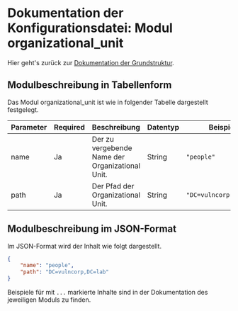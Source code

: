 # Dokumentation der Konfigurationsdatei: Modul organizational_unit

Hier geht's zurück zur [Dokumentation der Grundstruktur](./configuration_root.md).

## Modulbeschreibung in Tabellenform

Das Modul organizational_unit ist wie in folgender Tabelle dargestellt festgelegt.

|Parameter           |Required|Beschreibung                               |Datentyp             |Beispiel                 |
|--------------------|--------|-------------------------------------------|---------------------|-------------------------|
|name                |Ja      |Der zu vergebende Name der Organizational Unit.|String               |`"people"`                 |
|path                |Ja      |Der Pfad der Organizational Unit.          |String               |`"DC=vulncorp,DC=lab"`     |

## Modulbeschreibung im JSON-Format

Im JSON-Format wird der Inhalt wie folgt dargestellt.

```json
{
    "name": "people",
    "path": "DC=vulncorp,DC=lab"
}
```

Beispiele für mit `...` markierte Inhalte sind in der Dokumentation des jeweiligen Moduls zu finden.
